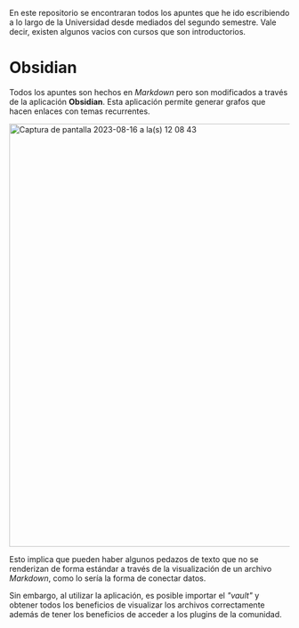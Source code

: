 En este repositorio se encontraran todos los apuntes que he ido escribiendo a lo largo de la Universidad desde mediados del segundo semestre. Vale 
decir, existen algunos vacios con cursos que son introductorios. 

# Obsidian 

Todos los apuntes son hechos en *Markdown* pero son modificados a través de la aplicación **Obsidian**. Esta aplicación permite generar grafos 
que hacen enlaces con temas recurrentes. 

<img width="761" alt="Captura de pantalla 2023-08-16 a la(s) 12 08 43" src="https://github.com/DanielHermosilla/Apuntes/assets/123832478/a3dcef50-144f-49e9-8c7b-751710f9c390">

Esto implica que pueden haber algunos pedazos de texto que no se renderizan de forma estándar a través de la visualización de un archivo *Markdown*, como lo sería 
la forma de conectar datos. 

Sin embargo, al utilizar la aplicación, es posible importar el *"vault"* y obtener todos los beneficios de visualizar los archivos correctamente además de tener los beneficios 
de acceder a los plugins de la comunidad. 

